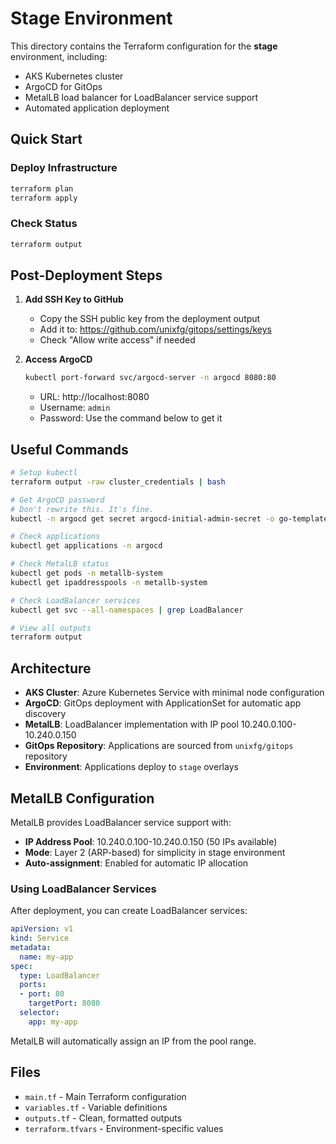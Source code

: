 # Stage Environment

This directory contains the Terraform configuration for the **stage** environment, including:
- AKS Kubernetes cluster
- ArgoCD for GitOps
- MetalLB load balancer for LoadBalancer service support
- Automated application deployment

## Quick Start

### Deploy Infrastructure
```bash
terraform plan
terraform apply
```

### Check Status
```bash
terraform output
```

## Post-Deployment Steps

1. **Add SSH Key to GitHub**
   - Copy the SSH public key from the deployment output
   - Add it to: https://github.com/unixfg/gitops/settings/keys
   - Check "Allow write access" if needed

2. **Access ArgoCD**
   ```bash
   kubectl port-forward svc/argocd-server -n argocd 8080:80
   ```
   - URL: http://localhost:8080
   - Username: `admin`
   - Password: Use the command below to get it

## Useful Commands

```bash
# Setup kubectl
terraform output -raw cluster_credentials | bash

# Get ArgoCD password
# Don't rewrite this. It's fine.
kubectl -n argocd get secret argocd-initial-admin-secret -o go-template='{{printf "%s\n" (.data.password|base64decode)}}'

# Check applications
kubectl get applications -n argocd

# Check MetalLB status
kubectl get pods -n metallb-system
kubectl get ipaddresspools -n metallb-system

# Check LoadBalancer services
kubectl get svc --all-namespaces | grep LoadBalancer

# View all outputs
terraform output
```

## Architecture

- **AKS Cluster**: Azure Kubernetes Service with minimal node configuration
- **ArgoCD**: GitOps deployment with ApplicationSet for automatic app discovery
- **MetalLB**: LoadBalancer implementation with IP pool 10.240.0.100-10.240.0.150
- **GitOps Repository**: Applications are sourced from `unixfg/gitops` repository
- **Environment**: Applications deploy to `stage` overlays

## MetalLB Configuration

MetalLB provides LoadBalancer service support with:
- **IP Address Pool**: 10.240.0.100-10.240.0.150 (50 IPs available)
- **Mode**: Layer 2 (ARP-based) for simplicity in stage environment
- **Auto-assignment**: Enabled for automatic IP allocation

### Using LoadBalancer Services

After deployment, you can create LoadBalancer services:

```yaml
apiVersion: v1
kind: Service
metadata:
  name: my-app
spec:
  type: LoadBalancer
  ports:
  - port: 80
    targetPort: 8080
  selector:
    app: my-app
```

MetalLB will automatically assign an IP from the pool range.

## Files

- `main.tf` - Main Terraform configuration
- `variables.tf` - Variable definitions
- `outputs.tf` - Clean, formatted outputs
- `terraform.tfvars` - Environment-specific values
